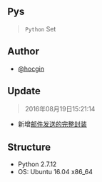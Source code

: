## Pys
> `Python` Set

## Author
- [@hocgin](https://hocg.in)

## Update
> 2016年08月19日15:21:14

- 新增[邮件发送的完整封装](https://github.com/hocgin/Pys/blob/master/in/hocg/py/utils.py)


## Structure
- Python 2.7.12
- OS: Ubuntu 16.04 x86_64